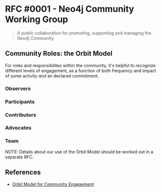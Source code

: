 # RFC #0001 - Neo4j Community Working Group

> A public collaboration for promoting, supporting and managing the Neo4j Community.

## Community Roles: the Orbit Model

For roles and responsibilites within the community, it's helpful to recognize
different levels of engagement, as a function of both frequency and impact of 
some activity _and_ an declared commitment.

### Observers

### Participants

### Contributors

### Advocates

### Team


*NOTE*: Details about our use of the Orbit Model should be worked out in a separate RFC.

## References

- [Orbit Model for Community Engagement](https://github.com/orbit-love/orbit-model)


